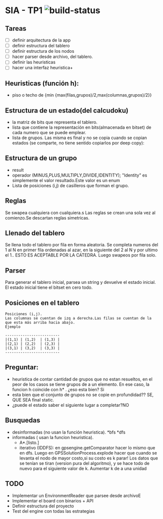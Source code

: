 # SIA - TP1 ![build-status](https://travis-ci.org/kpjjpk/sia-tp1.svg?branch=master)

## Tareas
- [ ] definir arquitectura de la app
- [ ] definir estructura del tablero
- [ ] definir estructura de los nodos
- [ ] hacer parser desde archivo, del tablero.
- [ ] definir las heuristicas
- [ ] hacer una interfaz heuristica+

## Heuristicas (función h):
+ piso o techo de {min {max(filas,grupos)/2,max(columnas,grupos)/2}}


## Estructura de un estado(del calcudoku)
+ la matriz de bits que representa el tablero.
+ lista que contiene la representación en bits(almacenada en bitset) de cada numero que se puede emplear.
+ lista de grupos. Las misma es final y no se copia cuando se copian estados (se comparte, no tiene sentido copiarlos por deep copy):



## Estructura de un grupo
+ result
+ operador (MINUS,PLUS,MULTIPLY,DIVIDE,IDENTITY); "Identity" es simplemente el valor resultado.Este valor es un enum
+ Lista de posiciones (i,j) de casilleros que forman el grupo.

## Reglas

Se swapea cualquiera con cualquiera.s Las reglas se crean una sola vez al comienzo.Se descartan reglas simetricas. 

## Llenado del tablero
Se llena todo el tablero por fila en forma aleatoria. Se completa numeros del 1 al N en primer fila ordenadas al azar, en la siguiente del 2 al N y por ultimo el 1.. ESTO ES ACEPTABLE POR LA CATEDRA.
Luego swapeos por fila solo.

## Parser
Para generar el tablero inicial, parsea  un string y devuelve el estado inicial. El estado inicial tiene el bitset en cero todo.

## Posiciones en el tablero
    Posiciones (i,j). 
    Las columnas se cuentan de izq a derecha.Las filas se cuentan de la que esta más arriba hacia abajo.
    Ejemplo

    -------------------------
    |(1,1) | (1,2)  | (1,3) |
    |(2,1) | (2,2)  | (2,3) | 
    |(3,1) | (3,2)  | (3,3) |
    ------------------------- 


## Preguntar:
+ heuristica de contar cantidad de grupos que no estan resueltos, en el peor de los casos se tiene grupos de a un elemento. En ese caso, la funcion h coincide con h* . ¿eso esta bien? Si
+ esta bien que el conjunto de grupos no se copie en profundidad?? SE, QUE SEA final static.
+ ¿puede el estado saber el siguiente lugar a completar?NO

## Busquedas
+ desinformadas (no usan la función heuristica).
	*bfs
	*dfs
+ informadas ( usan la funcion heuristica).
	* A*.[listo.]
	* iterativo (IDDFS): en gpsengine.getComparator hacer lo mismo que en dfs. Luego en GPSSolutionProcess.explode hacer que cuando se levanta el nodo de mayor costo,si su costo es k parar! Los datos que se tenían se tiran (version pura del algoritmo), y se hace todo de nuevo para el siguiente valor de k. Aumentar k de a una unidad  
## TODO
- Implementar un EnvironmentReader que parsee desde archivoE
- Implementar el board con binarios + API
- Definir estructura del proyecto
- Test del engine con todas las estrategias


